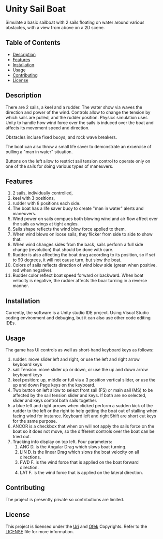 # Unity Sail Boat

Simulate a basic sailboat with 2 sails floating on water around various obstacles, with a view from above on a 2D scene.

## Table of Contents
- [Description](#description)
- [Features](#features)
- [Installation](#installation)
- [Usage](#usage)
- [Contributing](#contributing)
- [License](#license)

## Description
There are 2 sails, a keel and a rudder. The water show via waves the direction and power of the wind.
Controls allow to change the tension by which sails are pulled, and the rudder position.
Physics simulation uses Unity to handle how wind force over the sails is induced over the boat
and affects its movement speed and direction.

Obstacles incluse fixed buoys, and rock wave breakers.

The boat can also throw a small life saver to demonstrate an excercise of pulling a "man in water" situation.

Buttons on the left allow to restrict sail tension control to operate only on one of the sails for doing
various types of maneuvers.


## Features
1. 2 sails, individually controlled, 
1. keel with 3 positions, 
1. rudder with 8 positions each side. 
1. The boat has a life saver buoy to 
create "man in water" alerts and maneuvers. 
1. Wind power on sails compues both blowing wind and air flow affect over the sails as wings at
tight angles. 
1. Sails shape reflects the wind blow force applied to them.
1. When wind blows on loose sails, they flicker from side to side to show that. 
1. When wind changes sides from the back, sails perform a full side change (revolution) that should be done
with care. 
1. Rudder is also affecting the boat drag according to its position, so if set to 90 degrees, it will not cause turn, but slow the boat.
1. Colors of sails reflects direction of wind blow side (green when positive, red when negative). 
1. Rudder color reflect boat speed forward or backward. When boat velocity is negative, the rudder affects the boar turning in a reverse manner.

## Installation
Currently, the software is a Unity studio IDE project. Using Visual Studio coding environment and debuging, but it can also use other code editing IDEs.

## Usage
The game has UI controls as well as short-hand keyboard keys as follows:
1. rudder: move slider left and right, or use the left and right arrow keyboard keys
1. sail Tension: move slider up or down, or use the up and down arrow keyboard keys
1. keel position: up, middle or full via a 3 position vertical slider, or use the up and down Page keys on the keyboard.
1. Two button on left allow to select front sail (FS) or main sail (MS) to be affected by the sail tension slider and keys. 
If both are no selected, slider and keys control both sails together.
1. a blue left and right arrows when clicked perform a sudden kick of the rudder to the left or the right to help getting the boat out of stalling when 
facing wind for instance. Keyboard left and right Shift are short cut keys for the same purpose.
1. ANCOR is a checkbox that when on will not apply the sails force on the boat so it does not move, so the different controls over the boat can be tried out.
1. Tracking info display on top left. Four parameters:
    1. ANG D. is the Angular Drag which slows boat turning.
    1. LIN D. is the linear Drag which slows the boat velocity on all directions.
    1. FWD F. is the wind force that is applied on the boat forward direction.
    1. LAT F. is the wind force that is applied on the lateral direction.

## Contributing
The project is presently private so contributions are limited.

## License
This project is licensed under the [Uri](mailto:uri.shani@gmail.com) and [Ofek](mailto:ofeka.shani@gmail.com) Copyrights. Refer to the [LICENSE](LICENSE.txt) file for more information.